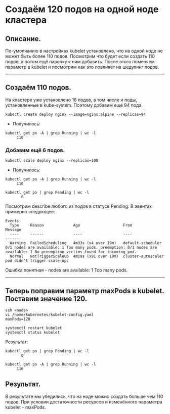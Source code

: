 # Создаём 120 подов на одной ноде кластера

## Описание.
По-умолчанию в настройках kubelet установлено, что на одной ноде не может быть более 110 подов. Посмотрим что будет если создать 110 подов, а потом ещё парочку к ним добавить.
После этого поменяем параметр в kubelet и посмотрим как это повлияет на шедулинг подов.

---------------------------------------------------------------------------------------------------------------------

## Создаём 110 подов.
На кластере уже установлено 16 подов, в том числе и поды, установленные в kube-system. Поэтому добавим ещё 94 пода.
```
kubectl create deploy nginx --image=nginx:alpine --replicas=94
```

* Получилось:
```
kubectl get po -A | grep Running | wc -l
     110
```

### Добавим ещё 6 подов.
```
kubectl scale deploy nginx --replicas=100
```

* Получилось:
```
kubectl get po -A | grep Running | wc -l
     110

kubectl get po | grep Pending | wc -l
       6
```

Посмотрим describe любого из подов в статусе Pending. В эвентах примерно следующее:
```
Events:
  Type     Reason             Age                   From                Message
  ----     ------             ----                  ----                -------
  Warning  FailedScheduling   4m33s (x4 over 19m)   default-scheduler   0/1 nodes are available: 1 Too many pods. preemption: 0/1 nodes are available: 1 No preemption victims found for incoming pod.
  Normal   NotTriggerScaleUp  4m19s (x91 over 19m)  cluster-autoscaler  pod didn't trigger scale-up:
```

Ошибка понятная - nodes are available: 1 Too many pods.

---------------------------------------------------------------------------------

## Теперь поправим параметр maxPods в kubelet. Поставим значение 120.
```
ssh <node>
vi /home/kubernetes/kubelet-config.yaml
maxPods=120
```
```
systemctl restart kubelet
systemctl status kubelet
```

Результат:
```
kubectl get po | grep Pending | wc -l
       0

kubectl get po -A | grep Running | wc -l
     116
```

## Результат.
В результате мы убедились, что на ноде можно создать больше чем 110 подов. При условии достаточности ресурсов и изменённого параметра kubelet - maxPods.
